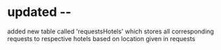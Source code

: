 # updated --
added new table called 'requestsHotels' which stores all corresponding requests to respective hotels based on location given in requests

